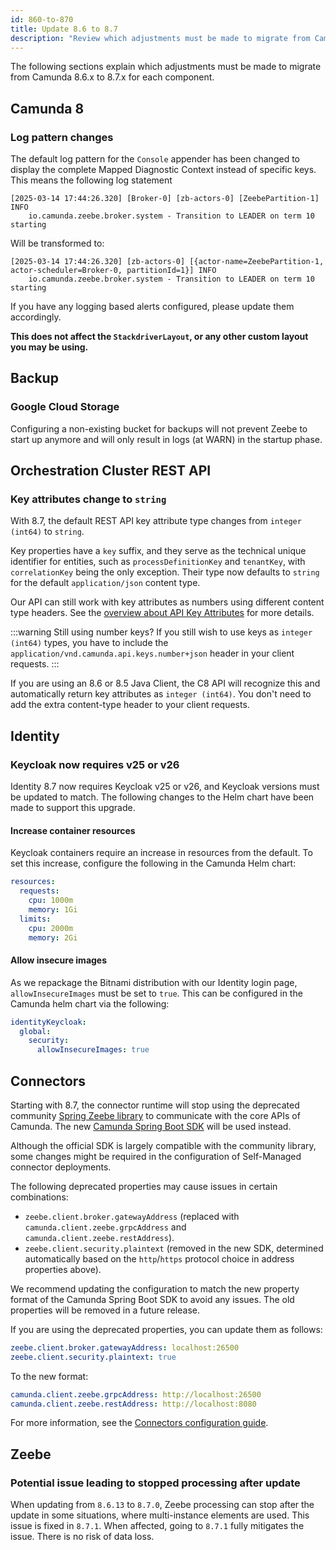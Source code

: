 ```yaml
---
id: 860-to-870
title: Update 8.6 to 8.7
description: "Review which adjustments must be made to migrate from Camunda 8.6.x to Camunda 8.7.0."
---
```


The following sections explain which adjustments must be made to migrate from Camunda 8.6.x to 8.7.x for each component.

## Camunda 8

### Log pattern changes

The default log pattern for the `Console` appender has been changed to display the complete Mapped Diagnostic Context instead of specific keys. This means
the following log statement

```
[2025-03-14 17:44:26.320] [Broker-0] [zb-actors-0] [ZeebePartition-1] INFO
	io.camunda.zeebe.broker.system - Transition to LEADER on term 10 starting
```

Will be transformed to:

```
[2025-03-14 17:44:26.320] [zb-actors-0] [{actor-name=ZeebePartition-1, actor-scheduler=Broker-0, partitionId=1}] INFO
	io.camunda.zeebe.broker.system - Transition to LEADER on term 10 starting
```

If you have any logging based alerts configured, please update them accordingly.

**This does not affect the `StackdriverLayout`, or any other custom layout you may be using.**

## Backup

### Google Cloud Storage

Configuring a non-existing bucket for backups will not prevent Zeebe to start up anymore and will only result
in logs (at WARN) in the startup phase.

## Orchestration Cluster REST API

### Key attributes change to `string`

With 8.7, the default REST API key attribute type changes from `integer (int64)` to `string`.

Key properties have a `key` suffix, and they serve as the technical unique identifier for entities, such as
`processDefinitionKey` and `tenantKey`, with `correlationKey` being the only exception. Their type now defaults to
`string` for the default `application/json` content type.

Our API can still work with key attributes as numbers using different content type headers.
See the [overview about API Key Attributes][camunda8-api-overview] for more details.

:::warning Still using number keys?
If you still wish to use keys as `integer (int64)` types, you have to include the
`application/vnd.camunda.api.keys.number+json` header in your client requests.
:::

If you are using an 8.6 or 8.5 Java Client, the C8 API will recognize this and automatically return key
attributes as `integer (int64)`. You don't need to add the extra content-type header to your client requests.

[camunda8-api-overview]: ../../../apis-tools/orchestration-cluster-api-rest/orchestration-cluster-api-rest-overview.md#api-key-attributes

## Identity

### Keycloak now requires v25 or v26

Identity 8.7 now requires Keycloak v25 or v26, and Keycloak versions must be updated to match. The following changes to the Helm chart have been made to support this upgrade.

#### Increase container resources

Keycloak containers require an increase in resources from the default. To set this increase, configure the following in the Camunda Helm chart:

```yaml
resources:
  requests:
    cpu: 1000m
    memory: 1Gi
  limits:
    cpu: 2000m
    memory: 2Gi
```

#### Allow insecure images

As we repackage the Bitnami distribution with our Identity login page, `allowInsecureImages` must be set to `true`. This can be configured in the Camunda helm chart via the following:

```yaml
identityKeycloak:
  global:
    security:
      allowInsecureImages: true
```

## Connectors

Starting with 8.7, the connector runtime will stop using the deprecated community [Spring Zeebe library](https://github.com/camunda-community-hub/spring-zeebe) to communicate with the core APIs of Camunda. The new [Camunda Spring Boot SDK](/apis-tools/spring-zeebe-sdk/getting-started.md) will be used instead.

Although the official SDK is largely compatible with the community library, some changes might be required in the configuration of Self-Managed connector deployments.

The following deprecated properties may cause issues in certain combinations:

- `zeebe.client.broker.gatewayAddress` (replaced with `camunda.client.zeebe.grpcAddress` and `camunda.client.zeebe.restAddress`).
- `zeebe.client.security.plaintext` (removed in the new SDK, determined automatically based on the `http`/`https` protocol choice in address properties above).

We recommend updating the configuration to match the new property format of the Camunda Spring Boot SDK to avoid any issues. The old properties will be removed in a future release.

If you are using the deprecated properties, you can update them as follows:

```yaml
zeebe.client.broker.gatewayAddress: localhost:26500
zeebe.client.security.plaintext: true
```

To the new format:

```yaml
camunda.client.zeebe.grpcAddress: http://localhost:26500
camunda.client.zeebe.restAddress: http://localhost:8080
```

For more information, see the [Connectors configuration guide](/self-managed/connectors-deployment/connectors-configuration.md).

## Zeebe

### Potential issue leading to stopped processing after update

When updating from `8.6.13` to `8.7.0`, Zeebe processing can stop after the update in some situations, where multi-instance elements are used. This issue is fixed in `8.7.1`. When affected, going to `8.7.1` fully mitigates the issue. There is no risk of data loss.

